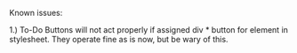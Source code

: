 Known issues:

1.) To-Do Buttons will not act properly if assigned div * button for element in stylesheet. They operate fine as is now, but be wary of this.
